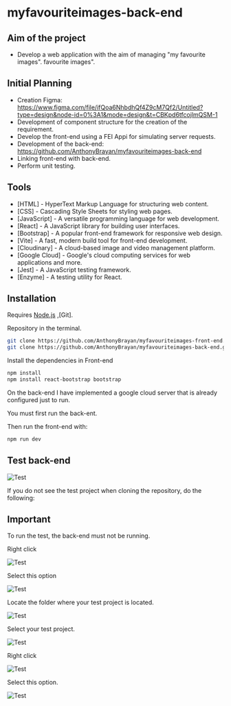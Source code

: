 # myfavouriteimages-back-end
## Aim of the project

- Develop a web application with the aim of managing "my favourite images". favourite images".

## Initial Planning
- Creation Figma: https://www.figma.com/file/ifQoa6NhbdhQf4Z9cM7Qf2/Untitled?type=design&node-id=0%3A1&mode=design&t=CBKpd6tfcojlmQSM-1
- Development of component structure for the creation of the requirement.
- Develop the front-end using a FEI Appi for simulating server requests.
- Development of the back-end: https://github.com/AnthonyBrayan/myfavouriteimages-back-end
- Linking front-end with back-end.
- Perform unit testing.

## Tools
- [HTML] - HyperText Markup Language for structuring web content.
- [CSS] - Cascading Style Sheets for styling web pages.
- [JavaScript] - A versatile programming language for web development.
- [React] - A JavaScript library for building user interfaces.
- [Bootstrap] - A popular front-end framework for responsive web design.
- [Vite] - A fast, modern build tool for front-end development.
- [Cloudinary] - A cloud-based image and video management platform.
- [Google Cloud] - Google's cloud computing services for web applications and more.
- [Jest] - A JavaScript testing framework.
- [Enzyme] - A testing utility for React.



## Installation

Requires [Node.js](https://nodejs.org/) ,[Git].

Repository in the terminal.
```sh
git clone https://github.com/AnthonyBrayan/myfavouriteimages-front-end.git
git clone https://github.com/AnthonyBrayan/myfavouriteimages-back-end.git
```
Install the dependencies in Front-end

```sh
npm install
npm install react-bootstrap bootstrap
```
On the back-end I have implemented a google cloud server that is already configured just to run.

You must first run the back-ent.

Then run the front-end with:

```sh
npm run dev
```
## Test back-end

![Test](https://res.cloudinary.com/dipahj9kx/image/upload/v1699388039/Images/Proyect%20imagen/suewuy2vsnrhmezn4jht.png)

If you do not see the test project when cloning the repository, do the following:

## Important
To run the test, the back-end must not be running.

Right click

![Test](https://res.cloudinary.com/dipahj9kx/image/upload/v1699388502/Images/Proyect%20imagen/ava4nagmdvsoqwt8oefq.png)

Select this option

![Test](https://res.cloudinary.com/dipahj9kx/image/upload/v1699388503/Images/Proyect%20imagen/nbekbdjovol9mw34ngkw.png)

Locate the folder where your test project is located.

![Test](https://res.cloudinary.com/dipahj9kx/image/upload/v1699388502/Images/Proyect%20imagen/w3xhlfmtulw9qjbhhpke.png)

Select your test project.

![Test](https://res.cloudinary.com/dipahj9kx/image/upload/v1699388502/Images/Proyect%20imagen/mau4e7fkl4jcfhoa4wst.png)

Right click

![Test](https://res.cloudinary.com/dipahj9kx/image/upload/v1699388503/Images/Proyect%20imagen/kydzwk83njgotyf3umro.png)

Select this option.

![Test](https://res.cloudinary.com/dipahj9kx/image/upload/v1699388933/Images/Proyect%20imagen/anconhsokhzyvm92xl6r.png)









